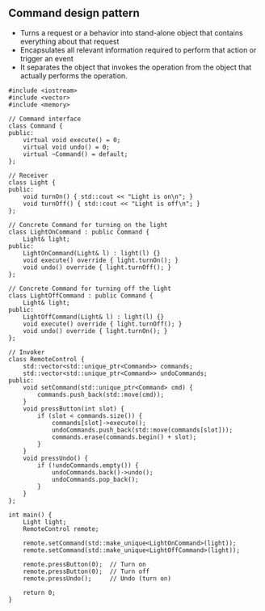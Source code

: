 
## Command design pattern

- Turns a request or a behavior into stand-alone object that contains everything about that request
- Encapsulates all relevant information required to perform that action or trigger an event
- It separates the object that invokes the operation from the object that actually performs the operation.

~~~
#include <iostream>
#include <vector>
#include <memory>

// Command interface
class Command {
public:
    virtual void execute() = 0;
    virtual void undo() = 0;
    virtual ~Command() = default;
};

// Receiver
class Light {
public:
    void turnOn() { std::cout << "Light is on\n"; }
    void turnOff() { std::cout << "Light is off\n"; }
};

// Concrete Command for turning on the light
class LightOnCommand : public Command {
    Light& light;
public:
    LightOnCommand(Light& l) : light(l) {}
    void execute() override { light.turnOn(); }
    void undo() override { light.turnOff(); }
};

// Concrete Command for turning off the light
class LightOffCommand : public Command {
    Light& light;
public:
    LightOffCommand(Light& l) : light(l) {}
    void execute() override { light.turnOff(); }
    void undo() override { light.turnOn(); }
};

// Invoker
class RemoteControl {
    std::vector<std::unique_ptr<Command>> commands;
    std::vector<std::unique_ptr<Command>> undoCommands;
public:
    void setCommand(std::unique_ptr<Command> cmd) {
        commands.push_back(std::move(cmd));
    }
    void pressButton(int slot) {
        if (slot < commands.size()) {
            commands[slot]->execute();
            undoCommands.push_back(std::move(commands[slot]));
            commands.erase(commands.begin() + slot);
        }
    }
    void pressUndo() {
        if (!undoCommands.empty()) {
            undoCommands.back()->undo();
            undoCommands.pop_back();
        }
    }
};

int main() {
    Light light;
    RemoteControl remote;

    remote.setCommand(std::make_unique<LightOnCommand>(light));
    remote.setCommand(std::make_unique<LightOffCommand>(light));

    remote.pressButton(0);  // Turn on
    remote.pressButton(0);  // Turn off
    remote.pressUndo();     // Undo (turn on)

    return 0;
}
~~~
